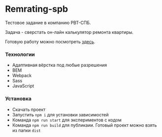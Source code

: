 # Remrating-spb

Тестовое задание в компанию РВТ-СПБ. 

Задача - сверстать он-лайн калькулятор ремонта квартиры.

Готовую работу можно посмотреть [здесь](https://nosdmitry.github.io/rbt-calc/index.html).

### Технологии

* Адаптивная вёрстка под любые разрешения
* BEM
* Webpack
* Sass
* JavaScript

### Установка

* Скачать проект
* Запустить `npm i` для установки зависимостей
* Команда `npm run start` для экспериментов с кодом
* Команда `npm run build` для публикаии. Готовый проект можно взять из папки `dist`